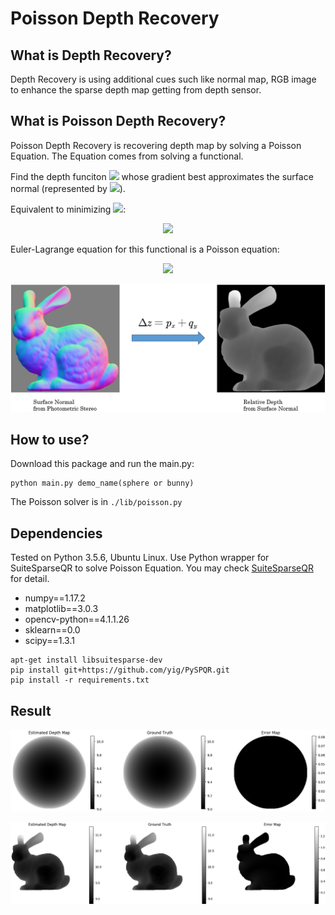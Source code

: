 # Poisson Depth Recovery

## What is Depth Recovery?
Depth Recovery is using additional cues such like normal map, RGB image to enhance the
sparse depth map getting from depth sensor.

## What is Poisson Depth Recovery?
Poisson Depth Recovery is recovering depth map by solving a Poisson Equation. The Equation
comes from solving a functional.

Find the depth funciton <img src="http://latex.codecogs.com/gif.latex?z"/>
whose gradient best approximates the surface normal (represented
by <img src="http://latex.codecogs.com/gif.latex?p, q"/>). 

Equivalent to minimizing 
<img src="http://latex.codecogs.com/gif.latex?f(z)"/>:

<p align="center">
<img src="http://latex.codecogs.com/gif.latex?f%28z%29%3D%5Ciint%28%28z_x-p%29%5E2&plus;%28z_y-q%29%5E2%29dxdy"/>
</p>

Euler-Lagrange equation for this functional is a Poisson equation:

<p align="center">
<img src="http://latex.codecogs.com/gif.latex?%5CDelta%20z%3Dp_x&plus;q_y"/>
</p>

<p align="center">
<img src="pic/surface2depth.png" width="668">
</p>


## How to use?
Download this package and run the main.py:
```
python main.py demo_name(sphere or bunny)
```
The Poisson solver is in `./lib/poisson.py`

## Dependencies
Tested on Python 3.5.6, Ubuntu Linux. Use Python wrapper for SuiteSparseQR to solve Poisson Equation.
You may check [SuiteSparseQR](https://github.com/yig/PySPQR) for detail.
- numpy==1.17.2
- matplotlib==3.0.3
- opencv-python==4.1.1.26
- sklearn==0.0
- scipy==1.3.1
```
apt-get install libsuitesparse-dev
pip install git+https://github.com/yig/PySPQR.git
pip install -r requirements.txt
```


## Result
<p align="center">
<img src="pic/sphere_result.png" width="846">
</p>

<p align="center">
<img src="pic/bunny_result.png" width="846">
</p>
